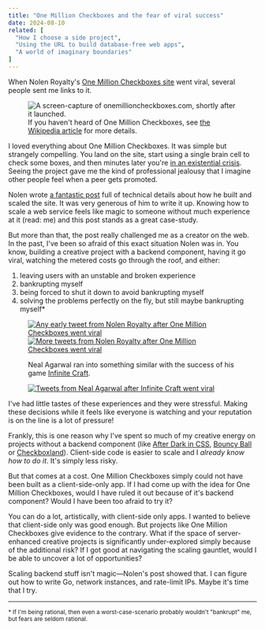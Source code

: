 ```yaml
---
title: "One Million Checkboxes and the fear of viral success"
date: 2024-08-10
related: [
  "How I choose a side project",
  "Using the URL to build database-free web apps",
  "A world of imaginary boundaries"
]
---
```


When Nolen Royalty's [One Million Checkboxes site](https://onemillioncheckboxes.com/) went viral, several people sent me links to it.

<figure class="center">
  <img src="{{site.url}}/assets/images/one-million-checkboxes.gif" alt="A screen-capture of onemillioncheckboxes.com, shortly after it launched." />
  <figcaption>If you haven't heard of One Million Checkboxes, see <a href="https://en.wikipedia.org/wiki/One_Million_Checkboxes" target="_blank">the Wikipedia article</a> for more details.</figcaption>
</figure>

I loved everything about One Million Checkboxes. It was simple but strangely compelling. You land on the site, start using a single brain cell to check some boxes, and then minutes later you're [in an existential crisis](https://www.thegamer.com/one-million-checkboxes-sent-me-into-an-existential-meltdown/). Seeing the project gave me the kind of professional jealousy that I imagine other people feel when a peer gets promoted.

Nolen wrote [a fantastic post](https://eieio.games/essays/scaling-one-million-checkboxes/) full of technical details about how he built and scaled the site. It was very generous of him to write it up. Knowing how to scale a web service feels like magic to someone without much experience at it (read: me) and this post stands as a great case-study.

But more than that, the post really challenged me as a creator on the web. In the past, I've been so afraid of this exact situation Nolen was in. You know, building a creative project with a backend component, having it go viral, watching the metered costs go through the roof, and either:

 1. leaving users with an unstable and broken experience
 2. bankrupting myself
 3. being forced to shut it down to avoid bankrupting myself
 4. solving the problems perfectly on the fly, but still maybe bankrupting myself*

<figure class="center">
  <a href="https://x.com/itseieio/status/1806025147150745918" target="_blank"><img src="{{site.url}}/assets/images/one-million-checkboxes-tweet-1.png" alt="Any early tweet from Nolen Royalty after One Million Checkboxes went viral" loading="lazy" /></a>
  <a href="https://x.com/itseieio/status/1806217752656351305" target="_blank"><img src="{{site.url}}/assets/images/one-million-checkboxes-tweets.jpg" alt="More tweets from Nolen Royalty after One Million Checkboxes went viral" loading="lazy" /></a>

  Neal Agarwal ran into something similar with the success of his game <a href="https://neal.fun/infinite-craft/" target="_blank">Infinite Craft</a>.

  <a href="https://x.com/nealagarwal/status/1757437669594771780" target="_blank"><img src="{{site.url}}/assets/images/infinite-craft-tweets.jpg" alt="Tweets from Neal Agarwal after Infinite Craft went viral" loading="lazy" /></a>
</figure>

I've had little tastes of these experiences and they were stressful. Making these decisions while it feels like everyone is watching and your reputation is on the line is a lot of pressure!

Frankly, this is one reason why I've spent so much of my creative energy on projects without a backend component (like [After Dark in CSS](bryanbraun.github.io/after-dark-css/), [Bouncy Ball](https://sparkbox.github.io/bouncy-ball) or [Checkboxland](https://www.bryanbraun.com/checkboxland/)). Client-side code is easier to scale and I *already know how to do it*. It's simply less risky.

But that comes at a cost. One Million Checkboxes simply could not have been built as a client-side-only app. If I had come up with the idea for One Million Checkboxes, would I have ruled it out because of it's backend component? Would I have been too afraid to try it?

You can do a lot, artistically, with client-side only apps. I wanted to believe that client-side only was good enough. But projects like One Million Checkboxes give evidence to the contrary. What if the space of server-enhanced creative projects is significantly under-explored simply because of the additional risk? If I got good at navigating the scaling gauntlet, would I be able to uncover a lot of opportunities?

Scaling backend stuff isn't magic—Nolen's post showed that. I can figure out how to write Go, network instances, and rate-limit IPs. Maybe it's time that I try.

<hr class="section-divider" />

<small>* If I'm being rational, then even a worst-case-scenario probably wouldn't "bankrupt" me, but fears are seldom rational.</small>
